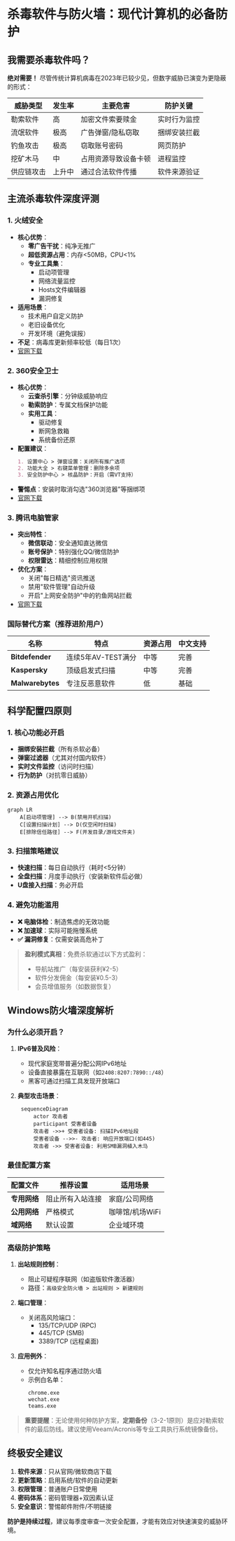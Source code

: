 # 杀毒软件与防火墙：现代计算机的必备防护

## 我需要杀毒软件吗？

**绝对需要！** 尽管传统计算机病毒在2023年已较少见，但数字威胁已演变为更隐蔽的形式：

| 威胁类型       | 发生率   | 主要危害                  | 防护关键            |
|--------------|-------|--------------------------|-----------------|
| 勒索软件       | 高     | 加密文件索要赎金          | 实时行为监控          |
| 流氓软件       | 极高    | 广告弹窗/隐私窃取         | 捆绑安装拦截          |
| 钓鱼攻击       | 极高    | 窃取账号密码              | 网页防护            |
| 挖矿木马       | 中     | 占用资源导致设备卡顿      | 进程监控            |
| 供应链攻击     | 上升中   | 通过合法软件传播          | 软件来源验证          |

## 主流杀毒软件深度评测

### 1. 火绒安全 

- **核心优势**：
  - **零广告干扰**：纯净无推广
  - **超低资源占用**：内存<50MB，CPU<1%
  - **专业工具集**：
    - 启动项管理
    - 网络流量监控
    - Hosts文件编辑器
    - 漏洞修复
- **适用场景**：
  - 技术用户自定义防护
  - 老旧设备优化
  - 开发环境（避免误报）
- **不足**：病毒库更新频率较低（每日1次）
- [官网下载](https://www.huorong.cn/)

### 2. 360安全卫士 

- **核心优势**：
  - **云查杀引擎**：分钟级威胁响应
  - **勒索防护**：专属文档保护功能
  - **实用工具**：
    - 驱动修复
    - 断网急救箱
    - 系统备份还原
- **配置建议**：
  ```markdown
  1. 设置中心 > 弹窗设置：关闭所有推广选项
  2. 功能大全 > 右键菜单管理：删除多余项
  3. 安全防护中心 > 核晶防护：开启（需VT支持）
  ```
- **警惕点**：安装时取消勾选"360浏览器"等捆绑项
- [官网下载](https://weishi.360.cn/)

### 3. 腾讯电脑管家 

- **突出特性**：
  - **微信联动**：安全通知直达微信
  - **账号保护**：特别强化QQ/微信防护
  - **权限雷达**：精细控制应用权限
- **优化方案**：
  - 关闭"每日精选"资讯推送
  - 禁用"软件管理"自动升级
  - 开启"上网安全防护"中的钓鱼网站拦截
- [官网下载](https://pc.qq.com/)

### 国际替代方案（推荐进阶用户）
| 名称          | 特点                  | 资源占用 | 中文支持 |
|---------------|----------------------|----------|----------|
| **Bitdefender** | 连续5年AV-TEST满分   | 中等     | 完善     |
| **Kaspersky** | 顶级启发式扫描        | 中等     | 完善     |
| **Malwarebytes** | 专注反恶意软件      | 低       | 基础     |

## 科学配置四原则

### 1. 核心功能必开启
- **捆绑安装拦截**（所有杀软必备）
- **弹窗过滤器**（尤其对付国内软件）
- **实时文件监控**（访问时扫描）
- **行为防护**（对抗零日威胁）

### 2. 资源占用优化
```mermaid
graph LR
    A[启动项管理] --> B(禁用开机扫描)
    C[设置扫描计划] --> D(仅空闲时扫描)
    E[排除信任路径] --> F(开发目录/游戏文件夹)
```

### 3. 扫描策略建议
- **快速扫描**：每日自动执行（耗时<5分钟）
- **全盘扫描**：月度手动执行（安装新软件后必做）
- **U盘接入扫描**：务必开启

### 4. 避免功能滥用
- **❌ 电脑体检**：制造焦虑的无效功能
- **❌ 加速球**：实际可能拖慢系统
- **✅ 漏洞修复**：仅需安装高危补丁

> **盈利模式真相**：免费杀软通过以下方式盈利：
> - 导航站推广（每安装获利¥2-5）
> - 软件分发佣金（每安装¥0.5-3）
> - 会员增值服务（如数据恢复）

## Windows防火墙深度解析

### 为什么必须开启？
1. **IPv6普及风险**：
   - 现代家庭宽带普遍分配公网IPv6地址
   - 设备直接暴露在互联网（如`2408:8207:7890::/48`）
   - 黑客可通过扫描工具发现开放端口

2. **典型攻击场景**：
   ```mermaid
    sequenceDiagram
        actor 攻击者
        participant 受害者设备
        攻击者 ->>+ 受害者设备: 扫描IPv6地址段
        受害者设备 -->>- 攻击者: 响应开放端口(如445)
        攻击者 ->> 受害者设备: 利用SMB漏洞植入木马
   ```

### 最佳配置方案
| 配置文件    | 推荐设置          | 适用场景         |
|------------|------------------|------------------|
| **专用网络** | 阻止所有入站连接 | 家庭/公司网络    |
| **公用网络** | 严格模式         | 咖啡馆/机场WiFi  |
| **域网络**   | 默认设置         | 企业域环境       |

### 高级防护策略
1. **出站规则控制**：
   - 阻止可疑程序联网（如盗版软件激活器）
   - 路径：`高级安全防火墙 > 出站规则 > 新建规则`
   
2. **端口管理**：
   - 关闭高风险端口：
     - 135/TCP/UDP (RPC)
     - 445/TCP (SMB)
     - 3389/TCP (远程桌面)

3. **应用例外**：
   - 仅允许知名程序通过防火墙
   - 示例白名单：
     ```markdown
     chrome.exe
     wechat.exe
     teams.exe
     ```



> **重要提醒**：无论使用何种防护方案，**定期备份**（3-2-1原则）是应对勒索软件的最后防线。建议使用Veeam/Acronis等专业工具执行系统镜像备份。

## 终极安全建议
1. **软件来源**：只从官网/微软商店下载
2. **更新策略**：启用系统/软件的自动更新
3. **权限管理**：普通账户日常使用
4. **密码体系**：密码管理器+双因素认证
5. **安全意识**：警惕邮件附件/不明链接

**防护是持续过程**，建议每季度审查一次安全配置，才能有效应对快速演变的威胁环境。
